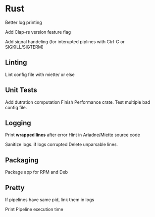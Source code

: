 # Rust

Better log printing

Add Clap-rs version feature flag

Add signal handeling (for interupted piplines with Ctrl-C or SIGKILL/SiGTERM)

## Linting

Lint config file with miette/ or else

## Unit Tests

Add dutration computation
Finish Performance crate.
Test multiple bad config file.

## Logging

Print **wrapped lines** after error
Hint in Ariadne/Miette source code

Sanitize logs.
if logs corrupted
Delete unparsable lines.

## Packaging

Package app for RPM and Deb

## Pretty

If pipelines have same pid, link them in logs

Print Pipeline execution time
